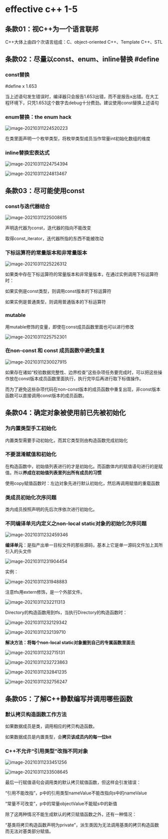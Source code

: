# effective c++ 1-5

## 条款01：视C++为一个语言联邦

C++大体上由四个次语言组成：C、object-oriented C++、Template C++、STL



## 条款02：尽量以const、enum、inline替换 #define

### const替换

\#define x 1.653

当上述语句发生错误时，编译器只会报告1.653出错，而不是报告x出错。在大工程环境下，只凭1.653这个数字去debug十分费劲。建议使用const替换上述语句

### enum替换：the enum hack

![image-20210311224520223](C:\Users\94375\AppData\Roaming\Typora\typora-user-images\image-20210311224520223.png)

在类里面声明一个枚举类型，将枚举类型成员当作常量int初始化数组的维度

### inline替换宏表达式

![image-20210311224754394](C:\Users\94375\AppData\Roaming\Typora\typora-user-images\image-20210311224754394.png)

![image-20210311224813467](C:\Users\94375\AppData\Roaming\Typora\typora-user-images\image-20210311224813467.png)





## 条款03：尽可能使用const

### const与迭代器结合

![image-20210311225008615](C:\Users\94375\AppData\Roaming\Typora\typora-user-images\image-20210311225008615.png)

声明迭代器为const，迭代器的指向不能改变

取得const_iterator，迭代器所指的东西不能被改动

### 下标运算符的常量版本和非常量版本

![image-20210311225226312](C:\Users\94375\AppData\Roaming\Typora\typora-user-images\image-20210311225226312.png)

如果类中存在下标运算符的常量版本和非常量版本，在通过实例调用下标运算符时：

如果实例是const类型，则调用const版本的下标运算符

如果实例是普通类型，则调用普通版本的下标运算符

### mutable

用mutable修饰的变量，即使在const成员函数里面也可以进行修改

![image-20210311225752301](C:\Users\94375\AppData\Roaming\Typora\typora-user-images\image-20210311225752301.png)

### 在non-const 和 const 成员函数中避免重复

![image-20210311230027915](C:\Users\94375\AppData\Roaming\Typora\typora-user-images\image-20210311230027915.png)

如果存在诸如“校验数据完整性、边界检查”这些杂项任务要完成时，可以把这些操作放在const版本成员函数里面执行，执行完毕后再进行取下标值操作。

而为了避免这些杂项代码在non-const版本的成员函数中重复出现，非const版本函数可以直接调用const版本的成员函数。

## 条款04：确定对象被使用前已先被初始化

### 为内置类型手工初始化

内置类型需要手动初始化，而其它类型则由构造函数完成初始化

### 不要混淆赋值和初始化

在构造函数中，初始值列表进行的才是初始化。而函数体内的赋值语句进行的是赋值。所以**养成在初始值列表里列出所有成员的习惯**

使用copy赋值函数时：左边对象先进行默认初始化，然后再调用赋值的重载函数

### 类成员初始化次序问题

类内成员按照声明的先后次序依次进行初始化。

### 不同编译单元内定义之non-local static对象的初始化次序问题

![image-20210311232459346](C:\Users\94375\AppData\Roaming\Typora\typora-user-images\image-20210311232459346.png)

**编译单元**：是指产出单一目标文件的那些源码，基本上它是单一源码文件加上其所引入的头文件

![image-20210311231904454](C:\Users\94375\AppData\Roaming\Typora\typora-user-images\image-20210311231904454.png)

实例：

![image-20210311231948883](C:\Users\94375\AppData\Roaming\Typora\typora-user-images\image-20210311231948883.png)

注意tfs用extern修饰，是一个外部文件。

![image-20210311232211313](C:\Users\94375\AppData\Roaming\Typora\typora-user-images\image-20210311232211313.png)

Directory的构造函数用到tfs，当执行Directory的构造函数时：

![image-20210311232129342](C:\Users\94375\AppData\Roaming\Typora\typora-user-images\image-20210311232129342.png)

![image-20210311232139710](C:\Users\94375\AppData\Roaming\Typora\typora-user-images\image-20210311232139710.png)

**解决方法：将每个non-local static对象搬到自己的专属函数里面去**

![image-20210311232715131](C:\Users\94375\AppData\Roaming\Typora\typora-user-images\image-20210311232715131.png)

![image-20210311232723863](C:\Users\94375\AppData\Roaming\Typora\typora-user-images\image-20210311232723863.png)

![image-20210311232841235](C:\Users\94375\AppData\Roaming\Typora\typora-user-images\image-20210311232841235.png)

![image-20210311232756247](C:\Users\94375\AppData\Roaming\Typora\typora-user-images\image-20210311232756247.png)

## 条款05：了解C++静默编写并调用哪些函数

### 默认拷贝构造函数工作方法

如果数据成员是类，调用相应的拷贝构造函数。

如果数据成员是内置类型，会**拷贝该成员内的每一位bit**

### C++不允许“引用类型”改指不同对象

![image-20210311233451256](C:\Users\94375\AppData\Roaming\Typora\typora-user-images\image-20210311233451256.png)

![image-20210311233508645](C:\Users\94375\AppData\Roaming\Typora\typora-user-images\image-20210311233508645.png)

最后一行赋值语句会调用类的默认拷贝赋值函数，但这样会引发错误：

“引用不能改指”，p中的引用类型nameValue不能改指向s中的nameValue

“常量不可改变”，p中的常量objectValue不能赋s中的新值

除了这两种情况不能生成默认的拷贝赋值函数之外，还有一种情况：

“基类将拷贝构造函数声明为private”，派生类因为无法调用基类的拷贝构造函数而无法对基类部分赋值。





